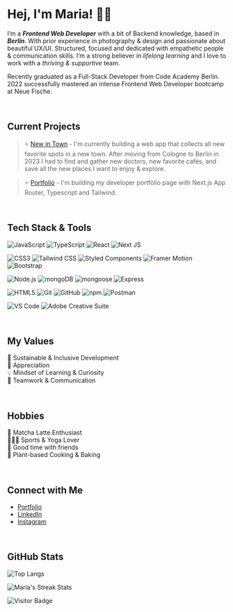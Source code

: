 # Hej, I'm Maria! 👋🏻

I’m a **_Frontend Web Developer_** with a bit of Backend knowledge, based in **_Berlin_**. With prior experience in photography & design and passionate about beautiful UX/UI. Structured, focused and dedicated with empathetic people & communication skills. I’m a strong believer in _lifelong learning_ and I love to work with a _thriving & supportive_ team.

Recently graduated as a Full-Stack Developer from Code Academy Berlin. 2022 successfully mastered an intense Frontend Web Developer bootcamp at Neue Fische.

<br />

## Current Projects
> ⭐️ [New in Town](https://github.com/marialitwa/mern-new-in-town) - I'm currently building a web app that collects all new favorite spots in a new town. After moving from Cologne to Berlin in 2023 I had to find and gather new doctors, new favorite cafés, and save all the new places I want to enjoy & explore. 

> ⭐️ [Portfolio](https://github.com/marialitwa/portfolio-web-developer) - I'm building my developer portfolio page with Next.js App Router, Typescript and Tailwind. 

<br />

## Tech Stack & Tools

![JavaScript](https://img.shields.io/badge/javascript-black?style=for-the-badge&logo=javascript&logoColor=white)
![TypeScript](https://img.shields.io/badge/typescript-black?style=for-the-badge&logo=typescript&logoColor=white) 
![React](https://img.shields.io/badge/react-black?style=for-the-badge&logo=react&logoColor=white) 
![Next JS](https://img.shields.io/badge/Next_JS-black?style=for-the-badge&logo=next.js&logoColor=white)

![CSS3](https://img.shields.io/badge/css3-purple?style=for-the-badge&logo=css3&logoColor=white)
![Tailwind CSS](https://img.shields.io/badge/tailwind_css-purple?style=for-the-badge&logo=tailwindcss&logoColor=white)
![Styled Components](https://img.shields.io/badge/styled_components-purple?style=for-the-badge&logo=styledcomponents&logoColor=white)
![Framer Motion](https://img.shields.io/badge/framer_motion-purple?style=for-the-badge&logo=framermotion&logoColor=white)
![Bootstrap](https://img.shields.io/badge/bootstrap-purple?style=for-the-badge&logo=bootstrap&logoColor=white)

![Node.js](https://img.shields.io/badge/node-darkgreen?style=for-the-badge&logo=node.js&logoColor=white) 
![mongoDB](https://img.shields.io/badge/mongodb-darkgreen?style=for-the-badge&logo=mongodb&logoColor=white) 
![mongoose](https://img.shields.io/badge/mongoose-darkgreen?style=for-the-badge&logo=mongoose&logoColor=white) 
![Express](https://img.shields.io/badge/express-darkgreen?style=for-the-badge&logo=express&logoColor=white)

![HTML5](https://img.shields.io/badge/html5-blue?style=for-the-badge&logo=html5&logoColor=white) 
![Git](https://img.shields.io/badge/git-blue?style=for-the-badge&logo=git&logoColor=white)
![GitHub](https://img.shields.io/badge/github-blue?style=for-the-badge&logo=github&logoColor=white)
![npm](https://img.shields.io/badge/npm-blue?style=for-the-badge&logo=npm&logoColor=white)
![Postman](https://img.shields.io/badge/postman-blue?style=for-the-badge&logo=postman&logoColor=white)

![VS Code](https://img.shields.io/badge/VS_code-darkblue?style=for-the-badge&logo=visualstudiocode&logoColor=white) 
![Adobe Creative Suite](https://img.shields.io/badge/adobe_creative_suite-darkblue?style=for-the-badge&logo=adobe&logoColor=white) 

<br />

## My Values
🌳 Sustainable & Inclusive Development
<br />
🖤 Appreciation
<br />
💡 Mindset of Learning & Curiosity
<br />
🙌 Teamwork & Communication

<br />

## Hobbies
🍵 Matcha Latte Enthusiast
<br />
🧘🏼‍♀️ Sports & Yoga Lover
<br />
🍕 Good time with friends
<br />
🌱 Plant-based Cooking & Baking

<br />

## Connect with Me
- [Portfolio](https://www.marialitwa.com)
- [LinkedIn](https://www.linkedin.com/in/marialitwa/)
- [Instagram](https://www.instagram.com/marialitwa/)

<br />

## GitHub Stats

![Top Langs](https://github-readme-stats.vercel.app/api/top-langs/?username=marialitwa&theme=react&hide=TeX&layout=compact)

<!--- ![Maria's Streak Stats](https://github-readme-streak-stats.herokuapp.com/?user=marialitwa&theme=react&hide_border=false) --->
![Maria's Streak Stats](https://github-readme-streak-stats.herokuapp.com/?user=marialitwa&theme=react&hide_border=true&date_format=j%20M%5B%20Y%5D&mode=weekly)

![Visitor Badge](https://visitor-badge.laobi.icu/badge?page_id=FelineHuhn.FelineHuhn)




